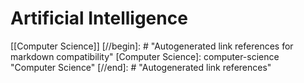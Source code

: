 # Artificial Intelligence

[[Computer Science]]
[//begin]: # "Autogenerated link references for markdown compatibility"
[Computer Science]: computer-science "Computer Science"
[//end]: # "Autogenerated link references"